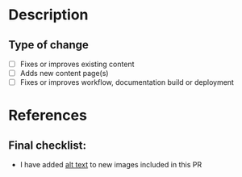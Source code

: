 # Description
<!-- What does this pull request (PR) do? Why is it necessary? -->
<!-- Tell us about your new content, improvement, or fix! -->
<!-- You can also see a preview of the documentation changes you are submitting by clicking on "Details" to the right of the "Check the rendered docs here!" check on your PR.-->

## Type of change
<!-- Please delete options that are not relevant. -->
- [ ] Fixes or improves existing content
- [ ] Adds new content page(s)
- [ ] Fixes or improves workflow, documentation build or deployment

# References
<!-- What resources, documentation, and guides were used in the creation of this PR? -->
<!-- If this is a fix or otherwise resolves an issue, reference it here with "closes #(issue)" -->

## Final checklist:
- I have added [alt text](https://webaim.org/techniques/alttext/) to new images included in this PR